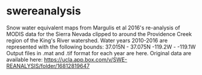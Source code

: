 # swereanalysis
Snow water equivalent maps from Margulis et al 2016's re-analysis of MODIS data for the Sierra Nevada clipped to around the Providence Creek region of the King's River watershed. Water years 2010-2016 are represented with the following bounds:
 37.015N - 37.075N 
 -119.2W - -119.1W
Output files in .mat and .tif format for each year are here. Original data are available here: https://ucla.app.box.com/v/SWE-REANALYSIS/folder/16812819647
